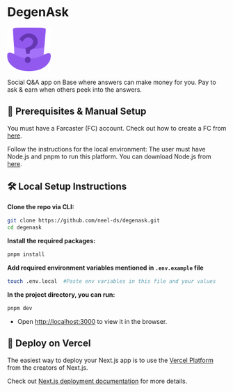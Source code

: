 # DegenAsk

<img alt="DegenAsk" src="public/degenask.png"  width="100" height="100"/>

Social Q&A app on Base where answers can make money for you. Pay to ask & earn when others peek into the answers.

## 🧩 Prerequisites & Manual Setup

You must have a Farcaster (FC) account. Check out how to create a FC from [here](https://warpcast.com).

Follow the instructions for the local environment: The user must have Node.js and pnpm to run this platform. You can download Node.js from [here](https://nodejs.org/en/download/).

## 🛠️ Local Setup Instructions

**Clone the repo via CLI:**

```sh
git clone https://github.com/neel-ds/degenask.git
cd degenask
```

**Install the required packages:**

```sh
pnpm install
```

**Add required environment variables mentioned in `.env.example` file**

```sh
touch .env.local  #Paste env variables in this file and your values
```

**In the project directory, you can run:**

```sh
pnpm dev
```

- Open [http://localhost:3000](http://localhost:3000) to view it in the browser.

## 🚀 Deploy on Vercel

The easiest way to deploy your Next.js app is to use the [Vercel Platform](https://vercel.com/new) from the creators of Next.js.

Check out [Next.js deployment documentation](https://nextjs.org/docs/deployment) for more details.
